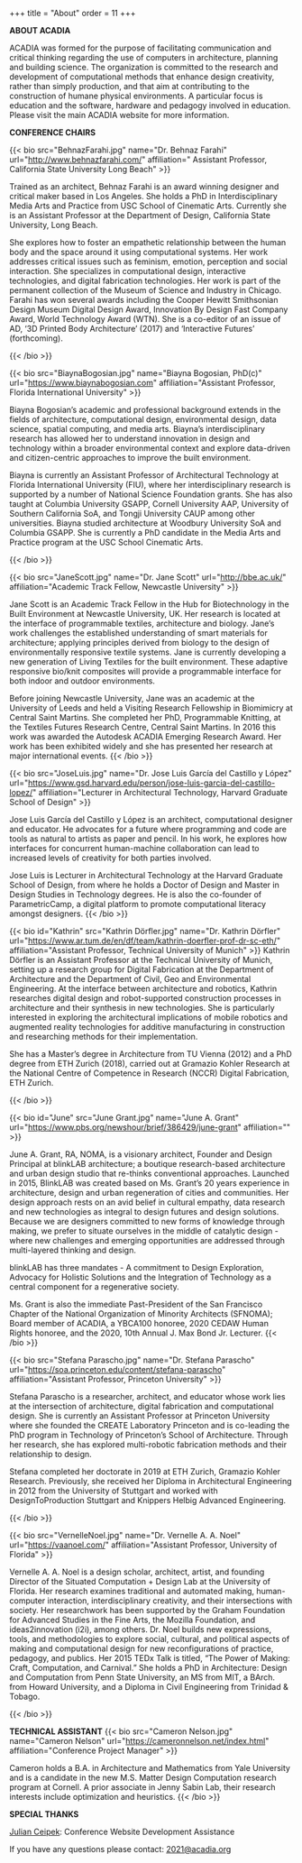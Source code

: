 +++
title = "About"
order = 11
+++


**ABOUT ACADIA**

ACADIA was formed for the purpose of facilitating communication and critical thinking regarding the use of computers in architecture, planning and building science. The organization is committed to the research and development of computational methods that enhance design creativity, rather than simply production, and that aim at contributing to the construction of humane physical environments. A particular focus is education and the software, hardware and pedagogy involved in education. Please visit the main ACADIA website for more information.

**CONFERENCE CHAIRS**


{{< bio src="BehnazFarahi.jpg" name="Dr. Behnaz Farahi" url="http://www.behnazfarahi.com/" affiliation=" Assistant Professor, California State University Long Beach" >}}

Trained as an architect, Behnaz Farahi is an award winning designer and critical maker based in Los Angeles. She holds a PhD in Interdisciplinary Media Arts and Practice from USC School of Cinematic Arts. Currently she is an Assistant Professor at the Department of Design, California State University, Long Beach. 

She explores how to foster an empathetic relationship between the human body and the space around it using computational systems. Her work addresses critical issues such as feminism, emotion, perception and social interaction. She specializes in computational design, interactive technologies, and digital fabrication technologies. Her work is part of the permanent collection of the Museum of Science and Industry in Chicago. Farahi has won several awards including the Cooper Hewitt Smithsonian Design Museum Digital Design Award, Innovation By Design Fast Company Award, World Technology Award (WTN). She is a co-editor of an issue of AD, ‘3D Printed Body Architecture’ (2017) and ‘Interactive Futures’ (forthcoming). 

{{< /bio >}}

{{< bio src="BiaynaBogosian.jpg" name="Biayna Bogosian, PhD(c)" url="https://www.biaynabogosian.com" affiliation="Assistant Professor, Florida International University" >}}

Biayna Bogosian’s academic and professional background extends in the fields of architecture, computational design, environmental design, data science, spatial computing, and media arts. Biayna’s interdisciplinary research has allowed her to understand innovation in design and technology within a broader environmental context and explore data-driven and citizen-centric approaches to improve the built environment.

Biayna is currently an Assistant Professor of Architectural Technology at Florida International University (FIU), where her interdisciplinary research is supported by a number of National Science Foundation grants. She has also taught at Columbia University GSAPP, Cornell University AAP, University of Southern California SoA, and Tongji University CAUP among other universities. Biayna studied architecture at Woodbury University SoA and Columbia GSAPP. She is currently a PhD candidate in the Media Arts and Practice program at the USC School Cinematic Arts.


{{< /bio >}}


{{< bio src="JaneScott.jpg" name="Dr. Jane Scott" url="http://bbe.ac.uk/" affiliation="Academic Track Fellow, Newcastle University" >}}

Jane Scott is an Academic Track Fellow in the Hub for Biotechnology in the Built Environment at Newcastle University, UK. Her research is located at the interface of programmable textiles, architecture and biology. Jane’s work challenges the established understanding of smart materials for architecture; applying principles derived from biology to the design of environmentally responsive textile systems. Jane is currently developing a new generation of Living Textiles for the built environment. These adaptive responsive bio/knit composites will provide a programmable interface for both indoor and outdoor environments. 
 
Before joining Newcastle University, Jane was an academic at the University of Leeds and held a Visiting Research Fellowship in Biomimicry at Central Saint Martins. She completed her PhD, Programmable Knitting, at the Textiles Futures Research Centre, Central Saint Martins. In 2016 this work was awarded the Autodesk ACADIA Emerging Research Award. Her work has been exhibited widely and she has presented her research at major international events.
{{< /bio >}}


{{< bio src="JoseLuis.jpg" name="Dr. Jose Luis García del Castillo y López" url="https://www.gsd.harvard.edu/person/jose-luis-garcia-del-castillo-lopez/" affiliation="Lecturer in Architectural Technology, Harvard Graduate School of Design" >}}

Jose Luis García del Castillo y López is an architect, computational designer and educator. He advocates for a future where programming and code are tools as natural to artists as paper and pencil. In his work, he explores how interfaces for concurrent human-machine collaboration can lead to increased levels of creativity for both parties involved.

Jose Luis is Lecturer in Architectural Technology at the Harvard Graduate School of Design, from where he holds a Doctor of Design and Master in Design Studies in Technology degrees. He is also the co-founder of ParametricCamp, a digital platform to promote computational literacy amongst designers.
{{< /bio >}}

{{< bio id="Kathrin" src="Kathrin Dörfler.jpg" name="Dr. Kathrin Dörfler" url="https://www.ar.tum.de/en/df/team/kathrin-doerfler-prof-dr-sc-eth/" affiliation="Assistant Professor, Technical University of Munich" >}}
Kathrin Dörfler is an Assistant Professor at the Technical University of Munich, setting up a research group for Digital Fabrication at the Department of Architecture and the Department of Civil, Geo and Environmental Engineering. At the interface between architecture and robotics, Kathrin researches digital design and robot-supported construction processes in architecture and their synthesis in new technologies. She is particularly interested in exploring the architectural implications of mobile robotics and augmented reality technologies for additive manufacturing in construction and researching methods for their implementation. 

She has a Master’s degree in Architecture from TU Vienna (2012) and a PhD degree from ETH Zurich (2018), carried out at Gramazio Kohler Research at the National Centre of Competence in Research (NCCR) Digital Fabrication, ETH Zurich.

{{< /bio >}}


{{< bio id="June" src="June Grant.jpg" name="June A. Grant" url="https://www.pbs.org/newshour/brief/386429/june-grant" affiliation="" >}}

June A. Grant, RA, NOMA, is a visionary architect, Founder and Design Principal at blinkLAB architecture; a boutique research-based architecture and urban design studio that re-thinks conventional approaches. Launched in 2015, BlinkLAB was created based on Ms. Grant’s 20 years experience in architecture, design and urban regeneration of cities and communities.  Her design approach rests on an avid belief in cultural empathy, data research and new technologies as integral to design futures and design solutions.  Because we are designers committed to new forms of knowledge through making, we prefer to situate ourselves in the middle of catalytic design - where new challenges and emerging opportunities are addressed through multi-layered thinking and design. 


blinkLAB has three mandates - A commitment to Design Exploration, Advocacy for Holistic Solutions and the Integration of Technology as a central component for a regenerative society.


Ms. Grant is also the immediate Past-President of the San Francisco Chapter of the National Organization of Minority Architects (SFNOMA); Board member of ACADIA, a YBCA100 honoree, 2020 CEDAW Human Rights honoree, and the 2020, 10th Annual J. Max Bond Jr. Lecturer.
{{< /bio >}}

{{< bio src="Stefana Parascho.jpg" name="Dr. Stefana Parascho" url="https://soa.princeton.edu/content/stefana-parascho" affiliation="Assistant Professor, Princeton University" >}}

Stefana Parascho is a researcher, architect, and educator whose work lies at the intersection of architecture, digital fabrication and computational design. She is currently an Assistant Professor at Princeton University where she founded the CREATE Laboratory Princeton and is co-leading the PhD program in Technology of Princeton’s School of Architecture. Through her research, she has explored multi-robotic fabrication methods and their relationship to design. 

Stefana completed her doctorate in 2019 at ETH Zurich, Gramazio Kohler Research. Previously, she received her Diploma in Architectural Engineering in 2012 from the University of Stuttgart and worked with DesignToProduction Stuttgart and Knippers Helbig Advanced Engineering.

{{< /bio >}}



{{< bio src="VernelleNoel.jpg" name="Dr. Vernelle A. A. Noel" url="https://vaanoel.com/" affiliation="Assistant Professor, University of Florida" >}}

Vernelle A. A. Noel is a design scholar, architect, artist, and founding Director of the Situated Computation + Design Lab at the University of Florida. Her research examines traditional and automated making, human-computer interaction, interdisciplinary creativity, and their intersections with society. Her researchwork has been supported by the Graham Foundation for Advanced Studies in the Fine Arts, the Mozilla Foundation, and ideas2innovation (i2i), among others. 
Dr. Noel builds new expressions, tools, and methodologies to explore social, cultural, and political aspects of making and computational design for new reconfigurations of practice, pedagogy, and publics. Her 2015 TEDx Talk is titled, “The Power of Making: Craft, Computation, and Carnival.” She holds a PhD in Architecture: Design and Computation from Penn State University, an MS from MIT, a BArch. from Howard University, and a Diploma in Civil Engineering from Trinidad & Tobago.


{{< /bio >}}




**TECHNICAL ASSISTANT**
{{< bio src="Cameron Nelson.jpg" name="Cameron Nelson" url="https://cameronnelson.net/index.html" affiliation="Conference Project Manager" >}}



Cameron holds a B.A. in Architecture and Mathematics from Yale University and is a candidate in the new M.S. Matter Design Computation research program at Cornell. A prior associate in Jenny Sabin Lab, their research interests include optimization and heuristics.
{{< /bio >}}

**SPECIAL THANKS**

[Julian Ceipek](https://jceipek.com/): Conference Website Development Assistance  

If you have any questions please contact: 2021@acadia.org
